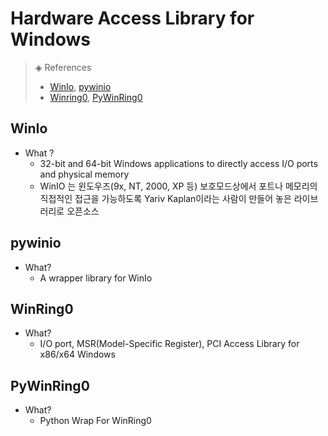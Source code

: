 # Hardware Access Library for Windows
> ◈ References
>
>  - [WinIo](https://github.com/cyber93/winio), [pywinio](https://github.com/starofrainnight/pywinio)
>  - [Winring0](https://github.com/GermanAizek/WinRing0), [PyWinRing0](https://github.com/zoumi/PyWinRing0)



## WinIo

- What ?
  - 32-bit and 64-bit Windows applications to directly access I/O ports and physical memory
  - WinIO 는 윈도우즈(9x, NT, 2000, XP 등) 보호모드상에서 포트나 메모리의 직접적인 접근을 가능하도록 Yariv Kaplan이라는 사람이 만들어 놓은 라이브러리로 오픈소스
    

## pywinio

- What?
  - A wrapper library for WinIo



## WinRing0

- What?
  - I/O port, MSR(Model-Specific Register), PCI Access Library for x86/x64 Windows



## PyWinRing0

- What?
  - Python Wrap For WinRing0
